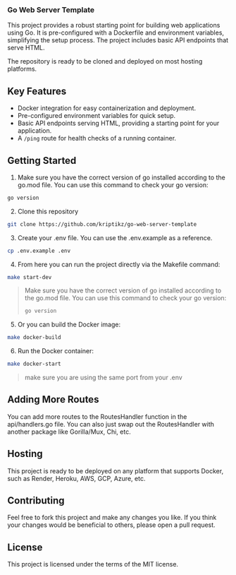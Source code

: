 ### Go Web Server Template

This project provides a robust starting point for building web applications using Go. It is pre-configured with a Dockerfile and environment variables, simplifying the setup process. The project includes basic API endpoints that serve HTML.

The repository is ready to be cloned and deployed on most hosting platforms.


## Key Features

- Docker integration for easy containerization and deployment.
- Pre-configured environment variables for quick setup.
- Basic API endpoints serving HTML, providing a starting point for your application.
- A `/ping` route for health checks of a running container.

## Getting Started

1. Make sure you have the correct version of go installed according to the go.mod file.
You can use this command to check your go version:
```bash
go version
```

2. Clone this repository
```bash
git clone https://github.com/kriptikz/go-web-server-template
```

3. Create your .env file. You can use the .env.example as a reference. 
```bash
cp .env.example .env
```

4. From here you can run the project directly via the Makefile command:
```bash
make start-dev
```
>Make sure you have the correct version of go installed according to the go.mod file.
>You can use this command to check your go version:
>```bash
>go version
>```

5. Or you can build the Docker image: 
```bash
make docker-build
```

6. Run the Docker container: 
```bash
make docker-start
```

> make sure you are using the same port from your .env

## Adding More Routes

You can add more routes to the RoutesHandler function in the api/handlers.go file. You can also just swap out the RoutesHandler with another package like Gorilla/Mux, Chi, etc.


## Hosting

This project is ready to be deployed on any platform that supports Docker, such as Render, Heroku, AWS, GCP, Azure, etc.

## Contributing

Feel free to fork this project and make any changes you like. If you think your changes would be beneficial to others, please open a pull request.

## License

This project is licensed under the terms of the MIT license.
